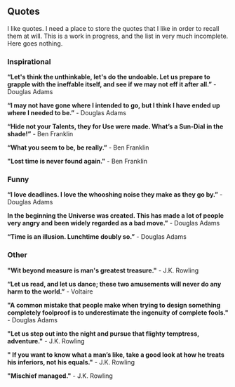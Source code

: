 ## Quotes

I like quotes.  I need a place to store the quotes that I like in order to recall them at will.  This is a work in progress, and the list in very much incomplete. Here goes nothing.

### Inspirational

**“Let's think the unthinkable, let's do the undoable. Let us prepare to grapple with the ineffable itself, and see if we may not eff it after all.”** - Douglas Adams

**“I may not have gone where I intended to go, but I think I have ended up where I needed to be.”** - Douglas Adams

**“Hide not your Talents, they for Use were made. What’s a Sun-Dial in the shade!”** - Ben Franklin

**“What you seem to be, be really.”** - Ben Franklin

**"Lost time is never found again."** - Ben Franklin

### Funny

**“I love deadlines. I love the whooshing noise they make as they go by.”** - Douglas Adams

**In the beginning the Universe was created. This has made a lot of people very angry and been widely regarded as a bad move.”** - Douglas Adams

**“Time is an illusion. Lunchtime doubly so.”** - Douglas Adams

### Other

**"Wit beyond measure is man's greatest treasure."** - J.K. Rowling

**“Let us read, and let us dance; these two amusements will never do any harm to the world.”** - Voltaire

**"A common mistake that people make when trying to design something completely foolproof is to underestimate the ingenuity of complete fools."** - Douglas Adams

**"Let us step out into the night and pursue that flighty temptress, adventure."** - J.K. Rowling

**" If you want to know what a man’s like, take a good look at how he treats his inferiors, not his equals."** - J.K. Rowling



**"Mischief managed."** - J.K. Rowling
